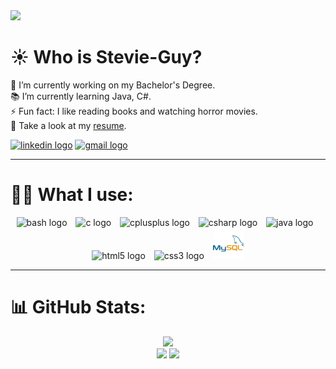 <img src = "https://github.com/user-attachments/assets/bc46c5e3-6655-4365-914a-72e0f78a6d49"> 

# ☀ Who is Stevie-Guy?
<div align="left">
    <p>
        🎯 I’m currently working on my Bachelor's Degree. <br>
        📚 I’m currently learning Java, C#. <br>
        ⚡ Fun fact: I like reading books and watching horror movies. <br>
        📄 Take a look at my <a href = "https://github.com/user-attachments/files/19411893/Resume.-.English.pdf">resume</a>.
    </p>
    <div>
        <a href="https://www.linkedin.com/in/filimonstefan/"><img src="https://img.shields.io/static/v1?message=LinkedIn&logo=linkedin&label=&color=0077B5&logoColor=white&labelColor=&style=for-the-badge" height="30" alt="linkedin logo"/></a>
        <a href="mailto:filimonstefan23@stud.ase.ro"><img src="https://img.shields.io/static/v1?message=Gmail&logo=gmail&label=&color=D14836&logoColor=white&labelColor=&style=for-the-badge" height="30" alt="gmail logo"/></a>
    </div>
</div>

---

# 🐱‍💻 What I use:
<div align="center">
  <img src="https://cdn.simpleicons.org/gnubash/4EAA25" height="50" alt="bash logo"  />
  <img width="6" />
  <img src="https://cdn.jsdelivr.net/gh/devicons/devicon/icons/c/c-plain.svg" height="50" alt="c logo"  />
  <img width="6" />
  <img src="https://cdn.jsdelivr.net/gh/devicons/devicon/icons/cplusplus/cplusplus-plain.svg" height="50" alt="cplusplus logo"  />
  <img width="6" />
  <img src="https://cdn.jsdelivr.net/gh/devicons/devicon/icons/csharp/csharp-plain.svg" height="50" alt="csharp logo"  />
  <img width="6" />
  <img src="https://cdn.jsdelivr.net/gh/devicons/devicon/icons/java/java-original.svg" height="50" alt="java logo"  />
  <img width="6" />
  <img src="https://cdn.jsdelivr.net/gh/devicons/devicon/icons/html5/html5-plain.svg" height="50" alt="html5 logo"  />
  <img width="6" />
  <img src="https://cdn.jsdelivr.net/gh/devicons/devicon/icons/css3/css3-plain.svg" height="50" alt="css3 logo"  />
  <img width="6" />
  <img src="https://raw.githubusercontent.com/devicons/devicon/master/icons/mysql/mysql-original-wordmark.svg" alt="mysql" height="50"/>
</div>

---

# 📊 GitHub Stats:
<div align = "center">
    <img src = "https://github-readme-stats.vercel.app/api?username=Stevie-Guy&theme=transparent&hide_border=false&include_all_commits=true&count_private=true&show_icons=false"> <br/>
    <img src = "https://github-readme-stats.vercel.app/api/top-langs/?username=Stevie-Guy&theme=transparent&hide_border=false&include_all_commits=false&count_private=false&layout=compact"> 
    <img src = "https://github.com/user-attachments/assets/c4bb030a-5411-4af1-a81a-3f166e2e7a82"> 
</div>


<!-- Proudly created with GPRM ( https://gprm.itsvg.in )
<h1 align="center">
    <img src="https://readme-typing-svg.herokuapp.com/?font=Righteous&size=35&center=true&vCenter=true&width=500&height=70&duration=4000&lines=Hi+There!+👋;+I'm+Stefan+Filimon!;" />
</h1>

<h3 align="center">A passionate software developer from Canada 🇨🇦</h3>

<br/>

<div align="center">
 
    🔭 I’m currently working on 
     
    🌱 I’m currently learning 
    
    💬 Ask me about 
    
    ⚡ Fun fact 

</div>
 
<div align="center"> 
  <a href="mailto:pedro.sales.muniz@gmail.com">
    <img src="https://img.shields.io/badge/Gmail-333333?style=for-the-badge&logo=gmail&logoColor=red" />
  </a>
  <a href="https://linkedin.com/in/pedro-sales-muniz" target="_blank">
    <img src="https://img.shields.io/badge/LinkedIn-0077B5?style=for-the-badge&logo=linkedin&logoColor=white" target="_blank" />
  </a>
  <a href="https://salesp07.github.io" target="_blank">
     <img src="https://img.shields.io/badge/Portfolio-FF5722?style=for-the-badge&logo=todoist&logoColor=white" target="_blank" />
  </a>
</div>

 <hr/>
 
<h2 align="center">⚒️ Languages-Frameworks-Tools ⚒️</h2>
<br/>
<div align="center">
    <img src="https://skillicons.dev/icons?i=react,bootstrap,mui,html,css,vscode,github,figma,tailwind,git,r" />
    <img src="https://skillicons.dev/icons?i=nodejs,python,javascript,typescript,express,firebase,mongodb,c,java,nextjs,mysql,flask" /><br>
</div> 
![GitHub_Cover_Jos](https://github.com/user-attachments/assets/7afd8304-dee4-460d-b11c-5a6dab5f1afb)
![](https://github-readme-stats.vercel.app/api?username=Stevie-Guy&theme=gotham&hide_border=false&include_all_commits=false&count_private=false)<br/>
![](https://github-readme-stats.vercel.app/api/top-langs/?username=Stevie-Guy&theme=gotham&hide_border=false&include_all_commits=false&count_private=false&layout=compact)
![GitHub_Cover_Jos (1280 x 300 px) (1)](https://github.com/user-attachments/assets/c4bb030a-5411-4af1-a81a-3f166e2e7a82)
-->

